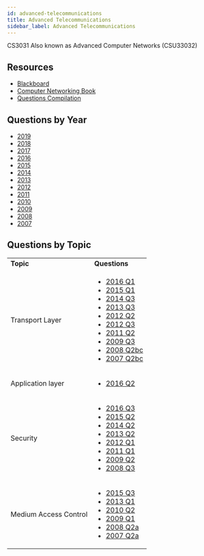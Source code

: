 ```yaml
---
id: advanced-telecommunications
title: Advanced Telecommunications
sidebar_label: Advanced Telecommunications
---
```

CS3031
Also known as Advanced Computer Networks (CSU33032)

## Resources

-   [Blackboard](https://mymodule.tcd.ie/)
-   [Computer Networking Book](https://web.archive.org/web/20160518011216/http://www.nylxs.com/docs/cmpnet.pdf)
-   [Questions Compilation](https://github.com/nating/personal-notes/blob/master/third-year/advanced-telecommunications/question-compilation.md)

## Questions by Year

-   [2019](https://www.tcd.ie/academicregistry/exams/assets/local/past-papers2019/Semester%202%20Papers/CS/CS3031-1.PDF)
-   [2018](https://www.tcd.ie/academicregistry/exams/assets/local/past-papers2018/CS/CS3031-1.PDF)
-   [2017](https://www.tcd.ie/academicregistry/exams/assets/local/past-papers2017/CS/CS3031-1.PDF)
-   [2016](https://www.tcd.ie/academicregistry/exams/assets/local/past-papers2016/CS/CS3031-1.PDF)
-   [2015](https://www.tcd.ie/academicregistry/exams/assets/local/past-papers2015/CS/CS3031-1.PDF)
-   [2014](https://www.tcd.ie/academicregistry/exams/assets/local/past-papers2014/CS/CS30311.pdf)
-   [2013](https://www.tcd.ie/academicregistry/exams/assets/local/past-papers2013/CS/CS30311.pdf)
-   [2012](https://www.tcd.ie/Local/Exam_Papers/2012/XC/XCS30311.pdf)
-   [2011](https://www.tcd.ie/Local/Exam_Papers/2011/XC/XCS30311.pdf)
-   [2010](https://www.tcd.ie/Local/Exam_Papers/2010/XC/XCS30311.pdf)
-   [2009](https://www.tcd.ie/Local/Exam_Papers/2009/XC/XCS3BA331.pdf)
-   [2008](https://www.tcd.ie/Local/Exam_Papers/2008/XC/XCS3BA331.pdf)
-   [2007](https://www.tcd.ie/Local/Exam_Papers/2007/XC/XCS3BA331.pdf)

## Questions by Topic

<table className="examQuestions" width="700px">
    <tbody><tr>
        <td><strong>Topic</strong></td>
        <td><strong>Questions</strong></td>
    </tr>
    <tr>
        <td>Transport Layer</td>
        <td>
            <ul className="questions">
        <li><a href="https://www.tcd.ie/academicregistry/exams/assets/local/past-papers2016/CS/CS3031-1.PDF#page=2">2016 Q1</a></li>
        <li><a href="https://www.tcd.ie/academicregistry/exams/assets/local/past-papers2015/CS/CS3031-1.PDF#page=2">2015 Q1</a></li>
        <li><a href="https://www.tcd.ie/academicregistry/exams/assets/local/past-papers2014/CS/CS30311.pdf#page=5">2014 Q3</a></li>
        <li><a href="https://www.tcd.ie/academicregistry/exams/assets/local/past-papers2013/CS/CS30311.pdf#page=4">2013 Q3</a></li>
        <li><a href="https://www.tcd.ie/Local/Exam_Papers/2012/XC/XCS30311.pdf#page=2&zoom=0,0,500">2012 Q2</a></li>
        <li><a href="https://www.tcd.ie/Local/Exam_Papers/2012/XC/XCS30311.pdf#page=3&zoom=0,0,500">2012 Q3</a></li>
        <li><a href="https://www.tcd.ie/Local/Exam_Papers/2011/XC/XCS30311.pdf#page=2&zoom=0,0,630">2011 Q2</a></li>
        <li><a href="https://www.tcd.ie/Local/Exam_Papers/2009/XC/XCS3BA331.pdf#page=3&zoom=0,0,500">2009 Q3</a></li>
        <li><a href="https://www.tcd.ie/Local/Exam_Papers/2008/XC/XCS3BA331.pdf#page=3">2008 Q2bc</a></li>
        <li><a href="https://www.tcd.ie/Local/Exam_Papers/2007/XC/XCS3BA331.pdf#page=3">2007 Q2bc</a></li>
            </ul>
        </td>
    </tr>
    <tr>
        <td>Application layer</td>
        <td>
            <ul className="questions">
        <li><a href="https://www.tcd.ie/academicregistry/exams/assets/local/past-papers2016/CS/CS3031-1.PDF#page=4">2016 Q2</a></li>
            </ul>
        </td>
    </tr>
    <tr>
        <td>Security</td>
        <td>
            <ul className="questions">
        <li><a href="https://www.tcd.ie/academicregistry/exams/assets/local/past-papers2016/CS/CS3031-1.PDF#page=6">2016 Q3</a></li>
        <li><a href="https://www.tcd.ie/academicregistry/exams/assets/local/past-papers2015/CS/CS3031-1.PDF#page=3&zoom=0,0,400">2015 Q2</a></li>
        <li><a href="https://www.tcd.ie/academicregistry/exams/assets/local/past-papers2014/CS/CS30311.pdf#page=3">2014 Q2</a></li>
        <li><a href="https://www.tcd.ie/academicregistry/exams/assets/local/past-papers2013/CS/CS30311.pdf#page=3">2013 Q2</a></li>
        <li><a href="https://www.tcd.ie/Local/Exam_Papers/2012/XC/XCS30311.pdf#page=2">2012 Q1</a></li>
        <li><a href="https://www.tcd.ie/Local/Exam_Papers/2011/XC/XCS30311.pdf#page=2">2011 Q1</a></li>
        <li><a href="https://www.tcd.ie/Local/Exam_Papers/2009/XC/XCS3BA331.pdf#page=2&zoom=0,0,800">2009 Q2</a></li>
        <li><a href="https://www.tcd.ie/Local/Exam_Papers/2008/XC/XCS3BA331.pdf#page=4&zoom=0,0,300">2008 Q3</a></li>
            </ul>
        </td>
    </tr>
    <tr>
        <td>Medium Access Control</td>
        <td>
            <ul className="questions">
        <li><a href="https://www.tcd.ie/academicregistry/exams/assets/local/past-papers2015/CS/CS3031-1.PDF#page=4&zoom=0,0,500">2015 Q3</a></li>
        <li><a href="https://www.tcd.ie/academicregistry/exams/assets/local/past-papers2013/CS/CS30311.pdf#page=2">2013 Q1</a></li>
        <li><a href="https://www.tcd.ie/Local/Exam_Papers/2011/XC/XCS30311.pdf#page=2&zoom=0,0,600">2010 Q2</a></li>
        <li><a href="https://www.tcd.ie/Local/Exam_Papers/2009/XC/XCS3BA331.pdf#page=2">2009 Q1</a></li>
        <li><a href="https://www.tcd.ie/Local/Exam_Papers/2008/XC/XCS3BA331.pdf#page=3">2008 Q2a</a></li>
        <li><a href="https://www.tcd.ie/Local/Exam_Papers/2007/XC/XCS3BA331.pdf#page=3">2007 Q2a</a></li>
            </ul>
        </td>
    </tr>
</tbody></table>
